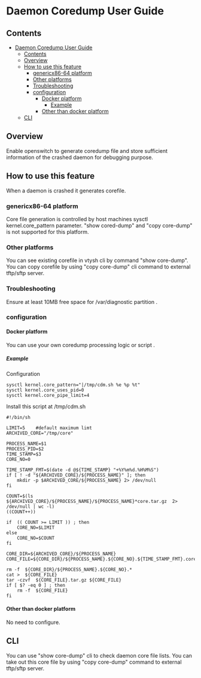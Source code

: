 # Daemon Coredump  User Guide

## Contents

- [Daemon Coredump  User Guide](#daemon-coredump-user-guide)
	- [Contents](#contents)
	- [Overview](#overview)
	- [How to use this feature](#how-to-use-this-feature)
		- [genericx86-64 platform](#genericx86-64-platform)
		- [Other platforms](#other-platforms)
		- [Troubleshooting](#troubleshooting)
		- [configuration](#configuration)
			- [Docker platform](#docker-platform)
				- [Example](#example)
			- [Other than docker platform](#other-than-docker-platform)
	- [CLI](#cli)


## Overview
Enable openswitch to generate coredump file and store sufficient information of the crashed daemon for debugging purpose.

## How to use this feature
When a daemon is crashed it generates corefile.

### genericx86-64 platform
Core file generation is controlled by host machines sysctl kernel.core_pattern parameter.
"show cored-dump" and "copy core-dump" is not supported for this platform.

### Other platforms
You can see existing corefile in vtysh cli by command "show core-dump".
You can copy corefile by using "copy core-dump" cli command to external tftp/sftp server.

### Troubleshooting
Ensure at least 10MB free space for /var/diagnostic partition .

### configuration
#### Docker platform
You can use your  own coredump processing logic or script .

##### Example
Configuration
```
sysctl kernel.core_pattern="|/tmp/cdm.sh %e %p %t"
sysctl kernel.core_uses_pid=0
sysctl kernel.core_pipe_limit=4
```

Install this script at /tmp/cdm.sh

```
#!/bin/sh

LIMIT=5    #default maximum limt
ARCHIVED_CORE="/tmp/core"

PROCESS_NAME=$1
PROCESS_PID=$2
TIME_STAMP=$3
CORE_NO=0

TIME_STAMP_FMT=$(date -d @${TIME_STAMP} "+%Y%m%d.%H%M%S")
if [ ! -d "${ARCHIVED_CORE}/${PROCESS_NAME}" ]; then
    mkdir -p $ARCHIVED_CORE/${PROCESS_NAME} 2> /dev/null
fi

COUNT=$(ls ${ARCHIVED_CORE}/${PROCESS_NAME}/${PROCESS_NAME}*core.tar.gz  2> /dev/null | wc -l)
((COUNT++))

if  (( COUNT >= LIMIT )) ; then
    CORE_NO=$LIMIT
else
    CORE_NO=$COUNT
fi

CORE_DIR=${ARCHIVED_CORE}/${PROCESS_NAME}
CORE_FILE=${CORE_DIR}/${PROCESS_NAME}.${CORE_NO}.${TIME_STAMP_FMT}.core

rm -f  ${CORE_DIR}/${PROCESS_NAME}.${CORE_NO}.*
cat >  ${CORE_FILE}
tar -czvf  ${CORE_FILE}.tar.gz ${CORE_FILE}
if [ $? -eq 0 ] ; then
    rm -f  ${CORE_FILE}
fi

```

#### Other than docker platform
No need to configure.

## CLI
You can use "show core-dump" cli to check daemon core file lists.
You can take out this core file by using "copy core-dump" command to external tftp/sftp server.
